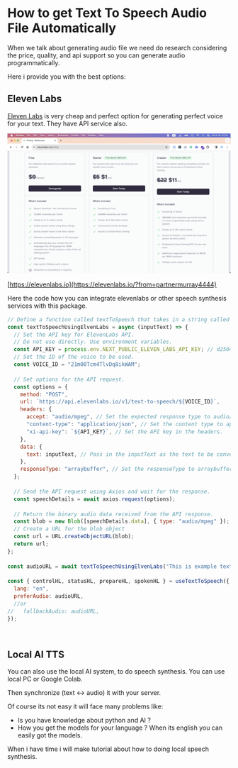 # How to get Text To Speech Audio File Automatically

When we talk about generating audio file we need do research considering the price, quality, and api support so you can generate audio programmatically.

Here i provide you with the best options:

## Eleven Labs

[Eleven Labs](https://elevenlabs.io/?from=partnermurray4444) is very cheap and perfect option for generating perfect voice for your text. They have API service also.

![Eleven Labs Pricing](img/elevenlabs.png)

[https://elevenlabs.io](https://elevenlabs.io/?from=partnermurray4444)

Here the code how you can integrate elevenlabs or other speech synthesis services with this package.

```jsx
// Define a function called textToSpeech that takes in a string called inputText as its argument.
const textToSpeechUsingElvenLabs = async (inputText) => {
  // Set the API key for ElevenLabs API.
  // Do not use directly. Use environment variables.
  const API_KEY = process.env.NEXT_PUBLIC_ELEVEN_LABS_API_KEY; // d25044f64b7xxxxxxxxxxxxx
  // Set the ID of the voice to be used.
  const VOICE_ID = "21m00Tcm4TlvDq8ikWAM";

  // Set options for the API request.
  const options = {
    method: "POST",
    url: `https://api.elevenlabs.io/v1/text-to-speech/${VOICE_ID}`,
    headers: {
      accept: "audio/mpeg", // Set the expected response type to audio/mpeg.
      "content-type": "application/json", // Set the content type to application/json.
      "xi-api-key": `${API_KEY}`, // Set the API key in the headers.
    },
    data: {
      text: inputText, // Pass in the inputText as the text to be converted to speech.
    },
    responseType: "arraybuffer", // Set the responseType to arraybuffer to receive binary data as response.
  };

  // Send the API request using Axios and wait for the response.
  const speechDetails = await axios.request(options);

  // Return the binary audio data received from the API response.
  const blob = new Blob([speechDetails.data], { type: "audio/mpeg" });
  // Create a URL for the blob object
  const url = URL.createObjectURL(blob);
  return url;
};

const audioURL = await textToSpeechUsingElvenLabs("This is example text you can set")

const { controlHL, statusHL, prepareHL, spokenHL } = useTextToSpeech({
  lang: "en",
  preferAudio: audioURL,
  //or
//   fallbackAudio: audioURL,
});
```

<br>

## Local AI TTS

You can also use the local AI system, to do speech synthesis. You can use local PC or Google Colab.

Then synchronize (text <-> audio) it with your server.

Of course its not easy it will face many problems like:

- Is you have knowledge about python and AI ?
- How you get the models for your language ?
  When its english you can easily got the models.

When i have time i will make tutorial about how to doing local speech synthesis.
